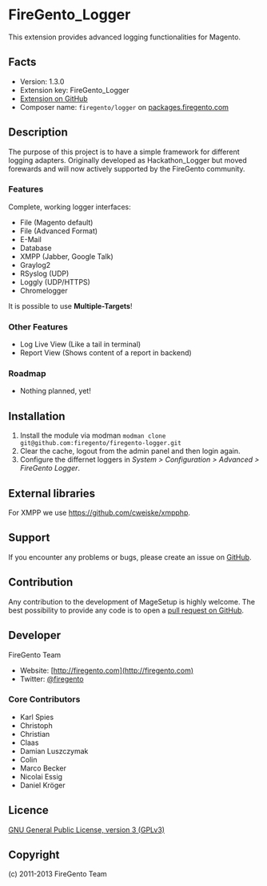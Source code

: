 FireGento_Logger
================
This extension provides advanced logging functionalities for Magento.

Facts
-----
- Version: 1.3.0
- Extension key: FireGento_Logger
- [Extension on GitHub](https://github.com/firegento/firegento-logger/)
- Composer name: `firegento/logger` on [packages.firegento.com](http://packages.firegento.com/)

Description
-----------
The purpose of this project is to have a simple framework for different logging adapters.
Originally developed as Hackathon_Logger but moved forewards and will now actively supported by the FireGento community.

### Features
Complete, working logger interfaces:
- File (Magento default)
- File (Advanced Format)
- E-Mail
- Database
- XMPP (Jabber, Google Talk)
- Graylog2
- RSyslog (UDP)
- Loggly (UDP/HTTPS)
- Chromelogger

It is possible to use **Multiple-Targets**!

### Other Features
- Log Live View (Like a tail in terminal)
- Report View (Shows content of a report in backend)

### Roadmap
- Nothing planned, yet!

Installation
------------
1. Install the module via modman `modman clone git@github.com:firegento/firegento-logger.git`
2. Clear the cache, logout from the admin panel and then login again.
3. Configure the differnet loggers in *System > Configuration > Advanced > FireGento Logger*.

External libraries
------------------
For XMPP we use https://github.com/cweiske/xmpphp.

Support
-------
If you encounter any problems or bugs, please create an issue on [GitHub](https://github.com/firegento/firegento-logger/issues).

Contribution
------------
Any contribution to the development of MageSetup is highly welcome. The best possibility to provide any code is to open a [pull request on GitHub](https://help.github.com/articles/using-pull-requests).

Developer
---------
FireGento Team
* Website: [http://firegento.com](http://firegento.com)
* Twitter: [@firegento](https://twitter.com/firegento)

### Core Contributors

* Karl Spies
* Christoph
* Christian
* Claas
* Damian Luszczymak
* Colin
* Marco Becker
* Nicolai Essig
* Daniel Kröger

Licence
-------
[GNU General Public License, version 3 (GPLv3)](http://opensource.org/licenses/gpl-3.0)

Copyright
---------
(c) 2011-2013 FireGento Team
